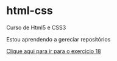 # html-css
 Curso de Html5 e CSS3

 Estou aprendendo a gereciar repositórios

<a href="exercicios/ex018/index.html">Clique aqui para ir para o exercicio 18</a>